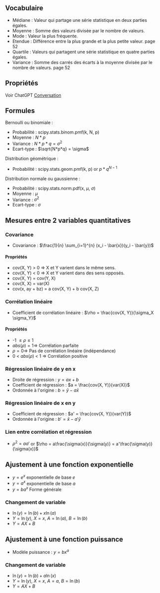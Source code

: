 ## Vocabulaire

- Médiane : Valeur qui partage une série statistique en deux parties égales.
- Moyenne : Somme des valeurs divisée par le nombre de valeurs.
- Mode : Valeur la plus fréquente.
- Etendue : Différence entre la plus grande et la plus petite valeur. page 52
- Quartile : Valeurs qui partagent une série statistique en quatre parties égales.
- Variance : Somme des carrés des écarts à la moyenne divisée par le nombre de valeurs. page 52

## Propriétés

Voir ChatGPT [Conversation](https://chatgpt.com/c/6717d9e8-408c-8004-9fe6-4b0553fc8529)

## Formules

Bernoulli ou binomiale : 
- Probabilité : scipy.stats.binom.pmf(k, N, p)
- Moyenne : $N * p$
- Variance : $N * p * q = \sigma^2$  
- Ecart-type : $\sqrt{N*p*q} = \sigma$

Distribution géométrique :
- Probabilité : scipy.stats.geom.pmf(k, p) or $p * q^{N-1}$

Distribution normale ou gaussienne :
- Probabilité : scipy.stats.norm.pdf(x, $\mu$, $\sigma$)
- Moyenne : $\mu$
- Variance : $\sigma^2$
- Ecart-type : $\sigma$

## Mesures entre 2 variables quantitatives

### Covariance
- Covariance : $\frac{1}{n} \sum_{i=1}^{n} (x_i - \bar{x})(y_i - \bar{y})$

#### Propriétés

- cov(X, Y) > 0 $\Rightarrow$ X et Y varient dans le même sens.
- cov(X, Y) < 0 $\Rightarrow$ X et Y varient dans des sens opposés.
- cov(X, Y) = cov(Y, X)
- cov(X, X) = var(X)
- cov(x, ay + bz) = a cov(X, Y) + b cov(X, Z)

### Corrélation linéaire

- Coefficient de corrélation linéaire : $\rho = \frac{cov(X, Y)}{\sigma_X \sigma_Y}$

#### Propriétés

- -1 $\leq \rho \leq 1$
- $abs(\rho) = 1 \Rightarrow$ Corrélation parfaite
- $\rho = 0 \Rightarrow$ Pas de corrélation linéaire (indépendance)
- 0 < $abs(\rho)$ < 1 $\Rightarrow$ Corrélation positive

### Régression linéaire de y en x

- Droite de régression : $y = ax + b$
- Coefficient de régression : $a = \frac{cov(X, Y)}{var(X)}$
- Ordonnée à l'origine : $b = \bar{y} - a \bar{x}$

### Régression linéaire de x en y

- Coefficient de régression : $a' = \frac{cov(X, Y)}{var(Y)}$
- Ordonnée à l'origine : $b' = \bar{x} - a' \bar{y}$

### Lien entre corrélation et régression

- $\rho^2 = aa'$ or $\rho = a\frac{\sigma(x)}{\sigma(y)} = a'\frac{\sigma(y)}{\sigma(x)}$


## Ajustement à une fonction exponentielle

- $y = e^{x}$ exponentielle de base $e$
- $y = a^{x}$ exponentielle de base $a$
- $y = ba^x$ Forme générale

### Changement de variable

- $\ln(y) = \ln(b) + x \ln(a)$
- $Y = \ln(y)$, $X = x$, $A = \ln(a)$, $B = \ln(b)$
- $Y = AX + B$

## Ajustement à une fonction puissance

- Modèle puissance : $y = bx^a$

### Changement de variable

- $\ln(y) = \ln(b) + a \ln(x)$
- $Y = \ln(y)$, $X = x$, $A = a$, $B = \ln(b)$
- $Y = AX + B$

### 